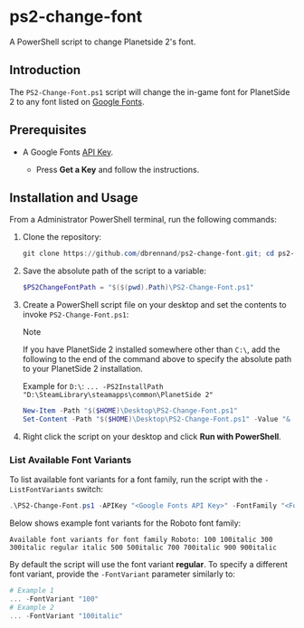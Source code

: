 # ps2-change-font

A PowerShell script to change Planetside 2's font.

## Introduction

The `PS2-Change-Font.ps1` script will change the in-game font for PlanetSide 2 to any font listed on [Google Fonts](https://fonts.google.com/).

## Prerequisites

* A Google Fonts [API Key](https://developers.google.com/fonts/docs/developer_api#APIKey).

    * Press **Get a Key** and follow the instructions.

## Installation and Usage

From a Administrator PowerShell terminal, run the following commands:

1. Clone the repository:

    ```powershell
    git clone https://github.com/dbrennand/ps2-change-font.git; cd ps2-change-font
    ```

2. Save the absolute path of the script to a variable:

    ```powershell
    $PS2ChangeFontPath = "$($(pwd).Path)\PS2-Change-Font.ps1"
    ```

3. Create a PowerShell script file on your desktop and set the contents to invoke `PS2-Change-Font.ps1`:

    > [!NOTE]
    >
    > If you have PlanetSide 2 installed somewhere other than `C:\`, add the following to the end of the command above to specify the absolute path to your PlanetSide 2 installation.
    >
    > Example for `D:\`: `... -PS2InstallPath "D:\SteamLibrary\steamapps\common\PlanetSide 2"`

    ```powershell
    New-Item -Path "$($HOME)\Desktop\PS2-Change-Font.ps1"
    Set-Content -Path "$($HOME)\Desktop\PS2-Change-Font.ps1" -Value "& $PS2ChangeFontPath -APIKey '<Google Fonts API Key>' -FontFamily '<Font Family>'"
    ```

4. Right click the script on your desktop and click **Run with PowerShell**.

### List Available Font Variants

To list available font variants for a font family, run the script with the `-ListFontVariants` switch:

```powershell
.\PS2-Change-Font.ps1 -APIKey "<Google Fonts API Key>" -FontFamily "<Font Family>" -ListFontVariants
```

Below shows example font variants for the Roboto font family:

```
Available font variants for font family Roboto: 100 100italic 300 300italic regular italic 500 500italic 700 700italic 900 900italic
```

By default the script will use the font variant **regular**. To specify a different font variant, provide the `-FontVariant` parameter similarly to:

```powershell
# Example 1
... -FontVariant "100"
# Example 2
... -FontVariant "100italic"
```
